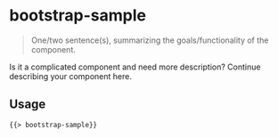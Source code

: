 # bootstrap-sample

> One/two sentence(s), summarizing the goals/functionality of the component.

Is it a complicated component and need more description? Continue describing your component here.

## Usage

```html
{{> bootstrap-sample}}
```
